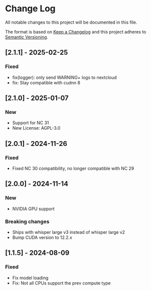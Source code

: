 # Change Log

All notable changes to this project will be documented in this file.

The format is based on [Keep a Changelog](http://keepachangelog.com/)
and this project adheres to [Semantic Versioning](http://semver.org/).


## [2.1.1] - 2025-02-25

### Fixed

 - fix(logger): only send WARNING+ logs to nextcloud
 - fix: Stay compatible with cudnn 8

## [2.1.0] - 2025-01-07

### New

- Support for NC 31
- New License: AGPL-3.0

## [2.0.1] - 2024-11-26

### Fixed

- Fixed NC 30 compatibility, no longer compatible with NC 29

## [2.0.0] - 2024-11-14

### New

- NVIDIA GPU support

### Breaking changes

- Ships with whisper large v3 instead of whisper large v2
- Bump CUDA version to 12.2.x

## [1.1.5] - 2024-08-09

### Fixed

- Fix model loading
- Fix: Not all CPUs support the prev compute type